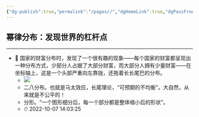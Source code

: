 ```yaml
---
{"dg-publish":true,"permalink":"/pages//","dgHomeLink":true,"dgPassFrontmatter":false}
---
```



## 幂律分布：发现世界的杠杆点

---

- 📌 国家的财富分布时，发现了一个很有趣的现象——每个国家的财富都呈现出一种分布方式，少部分人占据了大部分财富，而大部分人拥有少量财富——在坐标轴上，这是一个头部严重向左靠拢，还拖着长长尾巴的分布。  
    - ![](https://vegoo.oss-cn-shenzhen.aliyuncs.com/img/202210072354715.png)
    - 二八分布。也就是马太效应，长尾理论，“可预期的不均衡”。大自然，从来就是不公平的！
    - 分形。“一个图形细分后，每一个部分都是整体缩小后的形状”。
    - ⏱ 2022-10-07 14:03:25